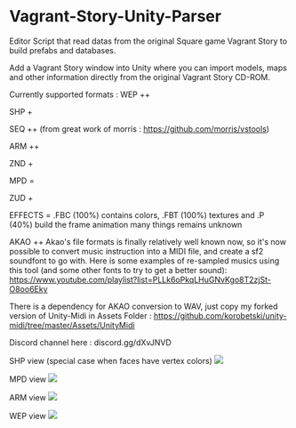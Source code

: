# Vagrant-Story-Unity-Parser
Editor Script that read datas from the original Square game Vagrant Story to build prefabs and databases.

Add a Vagrant Story window into Unity where you can import models, maps and other information directly from the original Vagrant Story CD-ROM.

Currently supported formats : 
WEP ++

SHP +

SEQ ++ (from great work of morris : https://github.com/morris/vstools)

ARM ++

ZND +

MPD =

ZUD +

EFFECTS = .FBC (100%) contains colors, .FBT (100%) textures and .P (40%) build the frame animation many things remains unknown

AKAO ++
Akao's file formats is finally relatively well known now, so it's now possible to convert music instruction into a MIDI file, and create a sf2 soundfont to go with.
Here is some examples of re-sampled musics using this tool (and some other fonts to try to get a better sound): https://www.youtube.com/playlist?list=PLLk6oPkqLHuGNvKgo8T2zjSt-O8oo6Eky


There is a dependency for AKAO conversion to WAV, just copy my forked version of Unity-Midi in Assets Folder : https://github.com/korobetski/unity-midi/tree/master/Assets/UnityMidi



Discord channel here : discord.gg/dXvJNVD


SHP view (special case when faces have vertex colors)
<img src="https://github.com/korobetski/Vagrant-Story-Unity-Parser/raw/master/SHP_3A.png"/>

MPD view
<img src="https://github.com/korobetski/Vagrant-Story-Unity-Parser/raw/master/wireframe.png"/>

ARM view
<img src="https://github.com/korobetski/Vagrant-Story-Unity-Parser/raw/master/minimap.png"/>

WEP view
<img src="https://github.com/korobetski/Vagrant-Story-Unity-Parser/raw/master/vs_parser.png"/>
